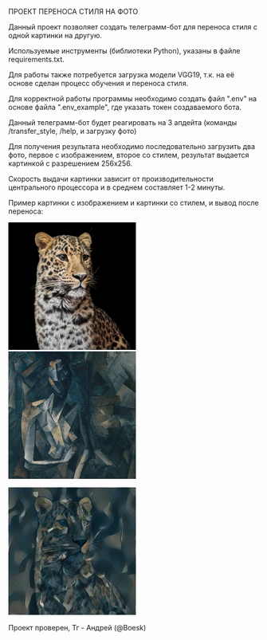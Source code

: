 ПРОЕКТ ПЕРЕНОСА СТИЛЯ НА ФОТО

Данный проект позволяет создать телеграмм-бот для переноса стиля с одной картинки на другую.

Используемые инструменты (библиотеки Python), указаны в файле requirements.txt.

Для работы также потребуется загрузка модели VGG19, т.к. на её основе сделан процесс обучения и переноса стиля.

Для корректной работы программы необходимо создать файл ".env" на основе файла ".env_example", где указать токен создаваемого бота.

Данный телеграмм-бот будет реагировать на 3 апдейта (команды /transfer_style, /help, и загрузку фото)

Для получения результата необходимо последовательно загрузить два фото, первое с изображением, второе со стилем, результат выдается картинкой с разрешением 256х256.

Скорость выдачи картинки зависит от производительности центрального процессора и в среднем составляет 1-2 минуты.

Пример картинки с изображением и картинки со стилем, и вывод после переноса:

![](a3.jpg) ![](pic.jpg)

![](pica3.jpg)

Проект проверен, Тг - Андрей (@Boesk)
